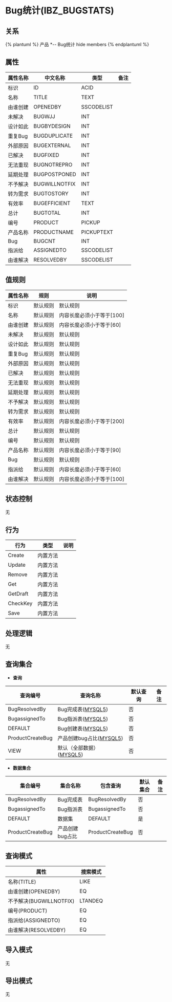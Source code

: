 # Bug统计(IBZ_BUGSTATS)

  

## 关系
{% plantuml %}
产品 *-- Bug统计 
hide members
{% endplantuml %}

## 属性

| 属性名称        |    中文名称    | 类型     |  备注  |
| --------   |------------| -----   |  -------- | 
|标识|ID|ACID|&nbsp;|
|名称|TITLE|TEXT|&nbsp;|
|由谁创建|OPENEDBY|SSCODELIST|&nbsp;|
|未解决|BUGWJJ|INT|&nbsp;|
|设计如此|BUGBYDESIGN|INT|&nbsp;|
|重复Bug|BUGDUPLICATE|INT|&nbsp;|
|外部原因|BUGEXTERNAL|INT|&nbsp;|
|已解决|BUGFIXED|INT|&nbsp;|
|无法重现|BUGNOTREPRO|INT|&nbsp;|
|延期处理|BUGPOSTPONED|INT|&nbsp;|
|不予解决|BUGWILLNOTFIX|INT|&nbsp;|
|转为需求|BUGTOSTORY|INT|&nbsp;|
|有效率|BUGEFFICIENT|TEXT|&nbsp;|
|总计|BUGTOTAL|INT|&nbsp;|
|编号|PRODUCT|PICKUP|&nbsp;|
|产品名称|PRODUCTNAME|PICKUPTEXT|&nbsp;|
|Bug|BUGCNT|INT|&nbsp;|
|指派给|ASSIGNEDTO|SSCODELIST|&nbsp;|
|由谁解决|RESOLVEDBY|SSCODELIST|&nbsp;|

## 值规则
| 属性名称    | 规则    |  说明  |
| --------   |------------| ----- | 
|标识|默认规则|默认规则|
|名称|默认规则|内容长度必须小于等于[100]|
|由谁创建|默认规则|内容长度必须小于等于[60]|
|未解决|默认规则|默认规则|
|设计如此|默认规则|默认规则|
|重复Bug|默认规则|默认规则|
|外部原因|默认规则|默认规则|
|已解决|默认规则|默认规则|
|无法重现|默认规则|默认规则|
|延期处理|默认规则|默认规则|
|不予解决|默认规则|默认规则|
|转为需求|默认规则|默认规则|
|有效率|默认规则|内容长度必须小于等于[200]|
|总计|默认规则|默认规则|
|编号|默认规则|默认规则|
|产品名称|默认规则|内容长度必须小于等于[90]|
|Bug|默认规则|默认规则|
|指派给|默认规则|内容长度必须小于等于[60]|
|由谁解决|默认规则|内容长度必须小于等于[100]|

## 状态控制

无


## 行为
| 行为    | 类型    |  说明  |
| --------   |------------| ----- | 
|Create|内置方法|&nbsp;|
|Update|内置方法|&nbsp;|
|Remove|内置方法|&nbsp;|
|Get|内置方法|&nbsp;|
|GetDraft|内置方法|&nbsp;|
|CheckKey|内置方法|&nbsp;|
|Save|内置方法|&nbsp;|

## 处理逻辑
无

## 查询集合

* **查询**

| 查询编号 | 查询名称       | 默认查询 |   备注|
| --------  | --------   | --------   | ----- |
|BugResolvedBy|Bug完成表([MYSQL5](../../appendix/query_MYSQL5.md#BugStats_BugResolvedBy))|否|&nbsp;|
|BugassignedTo|Bug指派表([MYSQL5](../../appendix/query_MYSQL5.md#BugStats_BugassignedTo))|否|&nbsp;|
|DEFAULT|Bug创建表([MYSQL5](../../appendix/query_MYSQL5.md#BugStats_Default))|否|&nbsp;|
|ProductCreateBug|产品创建bug占比([MYSQL5](../../appendix/query_MYSQL5.md#BugStats_ProductCreateBug))|否|&nbsp;|
|VIEW|默认（全部数据）([MYSQL5](../../appendix/query_MYSQL5.md#BugStats_View))|否|&nbsp;|

* **数据集合**

| 集合编号 | 集合名称   |  包含查询  | 默认集合 |   备注|
| --------  | --------   | -------- | --------   | ----- |
|BugResolvedBy|Bug完成表|BugResolvedBy|否|&nbsp;|
|BugassignedTo|Bug指派表|BugassignedTo|否|&nbsp;|
|DEFAULT|数据集|DEFAULT|是|&nbsp;|
|ProductCreateBug|产品创建bug占比|ProductCreateBug|否|&nbsp;|

## 查询模式
| 属性      |    搜索模式     |
| --------   |------------|
|名称(TITLE)|LIKE|
|由谁创建(OPENEDBY)|EQ|
|不予解决(BUGWILLNOTFIX)|LTANDEQ|
|编号(PRODUCT)|EQ|
|指派给(ASSIGNEDTO)|EQ|
|由谁解决(RESOLVEDBY)|EQ|

## 导入模式
无


## 导出模式
无

